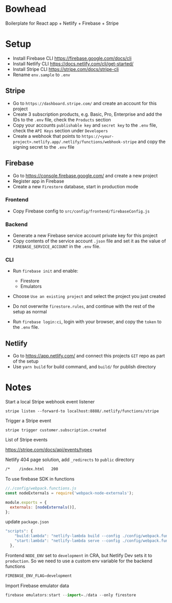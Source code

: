 # Bowhead

Boilerplate for React app + Netlify + Firebase + Stripe

# Setup 

- Install Firebase CLI https://firebase.google.com/docs/cli
- Install Netlify CLI https://docs.netlify.com/cli/get-started/
- Install Stripe CLI https://stripe.com/docs/stripe-cli
- Rename `env.sample` to `.env`

## Stripe

- Go to `https://dashboard.stripe.com/` and create an account for this project
- Create 3 subscription products, e.g. Basic, Pro, Enterprise and add the IDs to the `.env` file, check the `Products` section
- Copy your accounts `publishable key` and `secret key` to the `.env` file, check the `API Keys` section under `Developers`
- Create a webhook that points to `https://<your-project>.netlify.app/.netlify/functions/webhook-stripe` and copy the signing secret to the `.env` file

## Firebase

- Go to https://console.firebase.google.com/ and create a new project
- Register app in Firebase
- Create a new `Firestore` database, start in production mode

### Frontend

- Copy Firebase config to `src/config/frontend/firebaseConfig.js`

### Backend

- Generate a new Firebase service account private key for this project
- Copy contents of the service account `.json` file and set it as the value of `FIREBASE_SERVICE_ACCOUNT` in the `.env` file.

### CLI

- Run `firebase init` and enable:
  - Firestore
  - Emulators

- Choose `Use an existing project` and select the project you just created
- Do not overwrite `firestore.rules`, and continue with the rest of the setup as normal
- Run `firebase login:ci`, login with your browser, and copy the `token` to the `.env` file.

## Netlify

- Go to https://app.netlify.com/ and connect this projects `GIT` repo as part of the setup
- Use `yarn build` for build command, and `build/` for publish directory


# Notes

Start a local Stripe webhook event listener

`stripe listen --forward-to localhost:8888/.netlify/functions/stripe` 

Trigger a Stripe event

`stripe trigger customer.subscription.created`

List of Stripe events

https://stripe.com/docs/api/events/types

Netlify 404 page solution, add `_redirects` to `public` directory

```bash
/*    /index.html   200
```

To use firebase SDK in functions

```javascript
//./config/webpack.functions.js
const nodeExternals = require('webpack-node-externals');

module.exports = {
  externals: [nodeExternals()],
};
```
update `package.json`

```javascript
"scripts": {
    "build:lambda": "netlify-lambda build --config ./config/webpack.functions.js src/lambda",
    "start:lambda": "netlify-lambda serve --config ./config/webpack.functions.js src/lambda"
  },
```
Frontend `NODE_ENV` set to `development` in CRA, but Netlify Dev sets it to `production`. So we need to use a custom env variable for the backend functions

```javascript
FIREBASE_ENV_FLAG=development
```

Import Firebase emulator data

```javascript
firebase emulators:start --import=./data --only firestore
```
